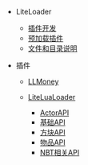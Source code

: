 * LiteLoader

  * [插件开发](zh_cn/LL/Plugin-development)  
  * [预加载插件](zh_cn/LL/Preload-plugins )  
  * [文件和目录说明](zh_cn/LL/Files-and-folders)

* 插件

  * [LLMoney](zh_cn/LL/LLMoney)
  * [LiteLuaLoader](zh_cn/LLlua/)

    * [ActorAPI](zh_cn/LLlua/ActorApi)
    * [基础API](zh_cn/LLlua/BaseApi)
    * [方块API](zh_cn/LLlua/BlockApi)
    * [物品API](zh_cn/LLlua/ItemApi)
    * [NBT相关API](zh_cn/LLlua/NBTApi)